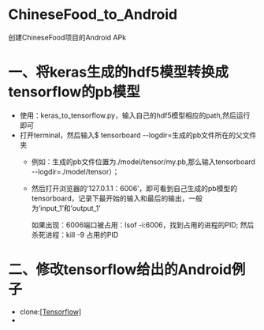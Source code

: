 # ChineseFood_to_Android

创建ChineseFood项目的Android APk

# 一、将keras生成的hdf5模型转换成tensorflow的pb模型
- 使用：keras_to_tensorflow.py，输入自己的hdf5模型相应的path,然后运行即可
- 打开terminal，然后输入$ tensorboard --logdir=生成的pb文件所在的父文件夹
    - 例如：生成的pb文件位置为./model/tensor/my.pb,那么输入tensorboard --logdir=./model/tensor）；
    - 然后打开浏览器的‘127.0.1.1：6006’，即可看到自己生成的pb模型的tensorboard，记录下最开始的输入和最后的输出，一般为‘input_1’和‘output_1’
      
      如果出现：6006端口被占用：lsof -i:6006，找到占用的进程的PID; 然后杀死进程：kill -9 占用的PID
# 二、修改tensorflow给出的Android例子
- clone:[[Tensorflow]](https://github.com/tensorflow/tensorflow)
- 
